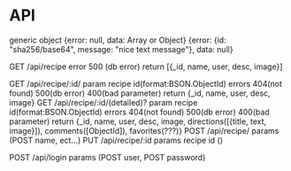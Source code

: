 API
======
generic object
{error: null, data: Array or Object}
{error: {id: "sha256/base64", message: "nice text message"}, data: null}

GET /api/recipe
  error
    500 (db error)
  return [{_id, name, user, desc, image}]

GET /api/recipe/:id/
  param recipe id(format:BSON.ObjectId)
  errors
      404(not found)
      500(db error)
      400(bad parameter)
  return {_id, name, user, desc, image}
GET /api/recipe/:id/(detailed)?
  param recipe id(format:BSON.ObjectId)
  errors
      404(not found)
      500(db error)
      400(bad parameter)
  return {_id, name, user, desc, image, directions([{title, text, image}]), comments([ObjectId]), favorites(???)}
POST /api/recipe/
  params (POST name, ect...)
PUT /api/recipe/:id
  params recipe id ()

POST /api/login
  params (POST user, POST password)
